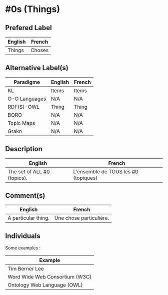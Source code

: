 #0s (Things)
==

Prefered Label
-
<table>
    <thead>
        <tr>
            <th>English</th>
            <th>French</th>
        </tr>
    </thead>
    <tbody>
        <tr>
            <td>Things</td>
            <td>Choses</td>
        </tr>
    </tbody>
</table>

Alternative Label(s)
-
<table>
    <thead>
        <tr>
            <th>Paradigme</th>
            <th>English</th>
            <th>French</th>
        </tr>
    </thead>
    <tbody>
       <tr>
            <td>KL</td>
            <td>Items</td>
            <td>Items</td>
        </tr>
        <tr>
            <td>O-O Languages</td>
            <td>N/A</td>
            <td>N/A</td>
       </tr>
       <tr>
            <td>RDF(S)-OWL</td>
            <td>Thing</td>
            <td>Thing</td>
        </tr>
        <tr>
            <td>BORO</td>
            <td>N/A</td>
            <td>N/A</td>
        </tr>
        <tr>
            <td>Topic Maps</td>
            <td>N/A</td>
            <td>N/A</td>
        </tr>
        <tr>
            <td>Grakn</td>
            <td>N/A</td>
            <td>N/A</td>
        </tr>
    </tbody>
</table>

Description
-
<table>
    <thead>
        <tr>
            <th>English</th>
            <th>French</th>
        </tr>
    </thead>
    <tbody>
        <tr>
            <td>The set of ALL <a href="https://github.com/iPlumb3r/KeQuarks/blob/master/1_Semantic/Conceptionary/%230.md">#0</a> (topics).</td>
            <td>L'ensemble de TOUS les <a href="https://github.com/iPlumb3r/KeQuarks/blob/master/1_Semantic/Conceptionary/%230.md">#0</a>  (topiques)</td>
        </tr>
    </tbody>
</table>

Comment(s)
-
<table>
    <thead>
        <tr>
            <th>English</th>
            <th>French</th>
        </tr>
    </thead>
    <tbody>
        <tr>
            <td>A particular thing.</td>
            <td>Une chose particulière.</td>
        </tr>
    </tbody>
</table>

Individuals
-

Some examples : 
<table>
    <thead>
        <tr>
            <th>Example</th>
        </tr>
    </thead>
    <tbody>
        <tr>
            <td>Tim Berner Lee</td>
        </tr>
        <tr>
            <td>Word Wide Web Consortium (W3C)</td>
        </tr>
        <tr>
            <td>Ontology Web Language (OWL)</td>
        </tr>
    </tbody>
</table>

